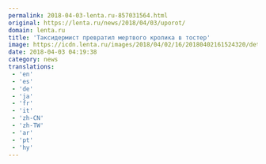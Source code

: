```yaml
---
permalink: 2018-04-03-lenta.ru-857031564.html
original: https://lenta.ru/news/2018/04/03/uporot/
domain: lenta.ru
title: 'Таксидермист превратил мертвого кролика в тостер'
image: https://icdn.lenta.ru/images/2018/04/02/16/20180402161524320/detail_ea9bc7dad789c8a9f4a6ae4d8c1dbf19.jpg
date: 2018-04-03 04:19:38
category: news
translations: 
 - 'en'
 - 'es'
 - 'de'
 - 'ja'
 - 'fr'
 - 'it'
 - 'zh-CN'
 - 'zh-TW'
 - 'ar'
 - 'pt'
 - 'hy'
---
```


